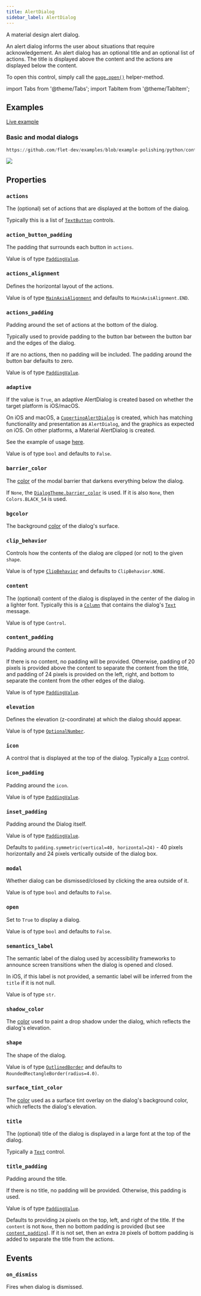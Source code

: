 ```yaml
---
title: AlertDialog
sidebar_label: AlertDialog
---
```


A material design alert dialog.

An alert dialog informs the user about situations that require acknowledgement.
An alert dialog has an optional title and an optional list of actions.
The title is displayed above the content and the actions are displayed below the content.

To open this control, simply call the [`page.open()`](/docs/controls/page#opencontrol) helper-method.

import Tabs from '@theme/Tabs';
import TabItem from '@theme/TabItem';

## Examples

[Live example](https://flet-controls-gallery.fly.dev/dialogs/alertdialog)

### Basic and modal dialogs


```python reference
https://github.com/flet-dev/examples/blob/example-polishing/python/controls/alert-dialog/dialogs.py
```

<img src="/img/docs/controls/alertdialog/alertdialog-with-custom-content.gif" className="screenshot-50" />

## Properties

### `actions`

The (optional) set of actions that are displayed at the bottom of the dialog.

Typically this is a list of [`TextButton`](/docs/controls/textbutton) controls.

### `action_button_padding`

The padding that surrounds each button in `actions`.

Value is of type [`PaddingValue`](/docs/reference/types/aliases#paddingvalue).

### `actions_alignment`

Defines the horizontal layout of the actions.

Value is of type [`MainAxisAlignment`](/docs/reference/types/mainaxisalignment) and defaults to `MainAxisAlignment.END`.

### `actions_padding`

Padding around the set of actions at the bottom of the dialog.

Typically used to provide padding to the button bar between the button bar and the edges of the dialog.

If are no actions, then no padding will be included. The padding around the button bar defaults to zero.

Value is of type [`PaddingValue`](/docs/reference/types/aliases#paddingvalue).

### `adaptive`

If the value is `True`, an adaptive AlertDialog is created based on whether the target platform is iOS/macOS.

On iOS and macOS, a [`CupertinoAlertDialog`](/docs/controls/cupertinoalertdialog) is created, which has matching functionality and presentation as `AlertDialog`, and the graphics as expected on iOS. On other platforms, a Material AlertDialog is created.

See the example of
usage [here](/docs/controls/cupertinoalertdialog#cupertinoalertdialog-and-adaptive-alertdialog-example).

Value is of type `bool` and defaults to `False`.

### `barrier_color`

The [color](/docs/reference/colors) of the modal barrier that darkens everything below the dialog.

If `None`, the [`DialogTheme.barrier_color`](/docs/reference/types/dialogtheme#barrier_color) is used. 
If it is also `None`, then `Colors.BLACK_54` is used.

### `bgcolor`

The background [color](/docs/reference/colors) of the dialog's surface.

### `clip_behavior`

Controls how the contents of the dialog are clipped (or not) to the given `shape`.

Value is of type [`ClipBehavior`](/docs/reference/types/clipbehavior) and defaults to `ClipBehavior.NONE`.

### `content`

The (optional) content of the dialog is displayed in the center of the dialog in a lighter font. Typically this is a [`Column`](/docs/controls/column) that contains the dialog's [`Text`](/docs/controls/text) message.

Value is of type `Control`.

### `content_padding`

Padding around the content.

If there is no content, no padding will be provided. Otherwise, padding of 20 pixels is provided above the content to separate the content from the title, and padding of 24 pixels is provided on the left, right, and bottom to separate the content from the other edges of the dialog.

Value is of type [`PaddingValue`](/docs/reference/types/aliases#paddingvalue).

### `elevation`

Defines the elevation (z-coordinate) at which the dialog should appear.

Value is of type [`OptionalNumber`](/docs/reference/types/aliases#optionalnumber).

### `icon`

A control that is displayed at the top of the dialog. Typically a [`Icon`](/docs/controls/icon) control.

### `icon_padding`

Padding around the `icon`.

Value is of type [`PaddingValue`](/docs/reference/types/aliases#paddingvalue).

### `inset_padding`

Padding around the Dialog itself.

Value is of type [`PaddingValue`](/docs/reference/types/aliases#paddingvalue).

Defaults to `padding.symmetric(vertical=40, horizontal=24)` - 40 pixels horizontally and 24 pixels vertically outside of
the dialog box.

### `modal`

Whether dialog can be dismissed/closed by clicking the area outside of it.

Value is of type `bool` and defaults to `False`.

### `open`

Set to `True` to display a dialog.

Value is of type `bool` and defaults to `False`.

### `semantics_label`

The semantic label of the dialog used by accessibility frameworks to announce screen transitions when the dialog is opened and closed.

In iOS, if this label is not provided, a semantic label will be inferred from the `title` if it is not null.

Value is of type `str`.

### `shadow_color`

The [color](/docs/reference/colors) used to paint a drop shadow under the dialog, which reflects the dialog's elevation.

### `shape`

The shape of the dialog.

Value is of type [`OutlinedBorder`](/docs/reference/types/outlinedborder) and defaults
to `RoundedRectangleBorder(radius=4.0)`.

### `surface_tint_color`

The [color](/docs/reference/colors) used as a surface tint overlay on the dialog's background color, which reflects the
dialog's elevation.

### `title`

The (optional) title of the dialog is displayed in a large font at the top of the dialog.

Typically a [`Text`](/docs/controls/text) control.

### `title_padding`

Padding around the title.

If there is no title, no padding will be provided. Otherwise, this padding is used.

Value is of type [`PaddingValue`](/docs/reference/types/aliases#paddingvalue).

Defaults to providing `24` pixels on the top, left, and right of the title. If the `content` is not `None`, then no
bottom padding is provided (but see [`content_padding`](#content_padding)).
If it is not set, then an extra `20` pixels of bottom padding is added to separate the title from the actions.

## Events

### `on_dismiss`

Fires when dialog is dismissed.
